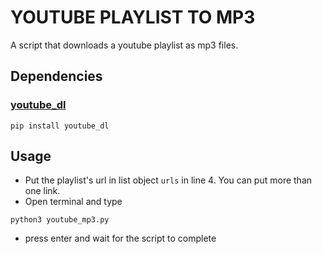# YOUTUBE PLAYLIST TO MP3

A script that downloads a youtube playlist as mp3 files.

## Dependencies

### [youtube_dl](https://pypi.org/project/youtube_dl/)


```
pip install youtube_dl
```

## Usage

* Put the playlist's url in list object `urls` in line 4. You can put more than one link.
* Open terminal and type
```
python3 youtube_mp3.py
```
* press enter and wait for the script to complete

